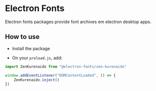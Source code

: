 # Electron Fonts

Electron fonts packages provide font archives em electron desktop apps.

## How to use

* Install the package

* On your `preload.js`, add:

```ts
import ZenKurenaido from "@electron-fonts/zen-kurenaido"

window.addEventListener("DOMContentLoaded", () => {
    ZenKurenaido.inject()
})
```